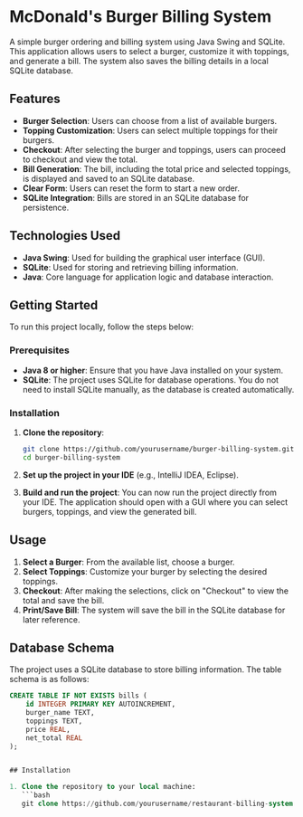 # McDonald's Burger Billing System

A simple burger ordering and billing system using Java Swing and SQLite. This application allows users to select a burger, customize it with toppings, and generate a bill. The system also saves the billing details in a local SQLite database.

## Features

- **Burger Selection**: Users can choose from a list of available burgers.
- **Topping Customization**: Users can select multiple toppings for their burgers.
- **Checkout**: After selecting the burger and toppings, users can proceed to checkout and view the total.
- **Bill Generation**: The bill, including the total price and selected toppings, is displayed and saved to an SQLite database.
- **Clear Form**: Users can reset the form to start a new order.
- **SQLite Integration**: Bills are stored in an SQLite database for persistence.

## Technologies Used

- **Java Swing**: Used for building the graphical user interface (GUI).
- **SQLite**: Used for storing and retrieving billing information.
- **Java**: Core language for application logic and database interaction.

## Getting Started

To run this project locally, follow the steps below:

### Prerequisites

- **Java 8 or higher**: Ensure that you have Java installed on your system.
- **SQLite**: The project uses SQLite for database operations. You do not need to install SQLite manually, as the database is created automatically.

### Installation

1. **Clone the repository**:

    ```bash
    git clone https://github.com/yourusername/burger-billing-system.git
    cd burger-billing-system
    ```

2. **Set up the project in your IDE** (e.g., IntelliJ IDEA, Eclipse).

3. **Build and run the project**: You can now run the project directly from your IDE. The application should open with a GUI where you can select burgers, toppings, and view the generated bill.

## Usage

1. **Select a Burger**: From the available list, choose a burger.
2. **Select Toppings**: Customize your burger by selecting the desired toppings.
3. **Checkout**: After making the selections, click on "Checkout" to view the total and save the bill.
4. **Print/Save Bill**: The system will save the bill in the SQLite database for later reference.

## Database Schema

The project uses a SQLite database to store billing information. The table schema is as follows:

```sql
CREATE TABLE IF NOT EXISTS bills (
    id INTEGER PRIMARY KEY AUTOINCREMENT,
    burger_name TEXT,
    toppings TEXT,
    price REAL,
    net_total REAL
);


## Installation

1. Clone the repository to your local machine:
   ```bash
   git clone https://github.com/yourusername/restaurant-billing-system.git
